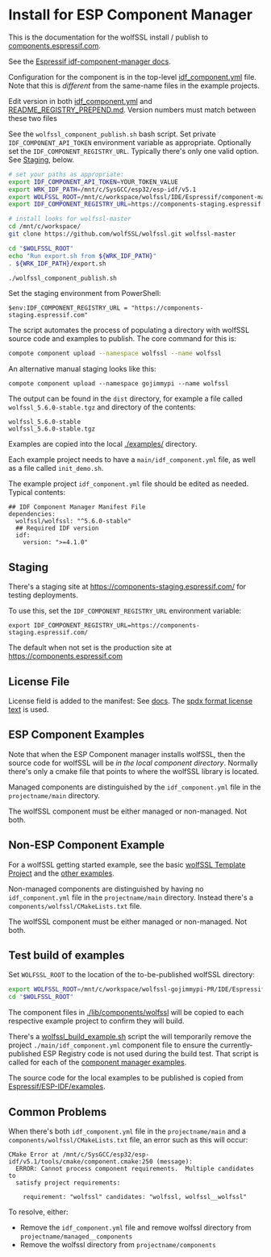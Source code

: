 # Install for ESP Component Manager

This is the documentation for the wolfSSL install / publish to [components.espressif.com](https://components.espressif.com/components/wolfssl/wolfssl).

See the [Espressif idf-component-manager docs](https://docs.espressif.com/projects/idf-component-manager/en/latest/).

Configuration for the component is in the top-level [idf_component.yml](./idf_component.yml) file.
Note that this is *different* from the same-name files in the example projects.

Edit version in both [idf_component.yml](./idf_component.yml) and [README_REGISTRY_PREPEND.md](./README_REGISTRY_PREPEND.md). 
Version numbers must match between these two files

See the `wolfssl_component_publish.sh` bash script. Set private `IDF_COMPONENT_API_TOKEN`
environment variable as appropriate. Optionally set the `IDF_COMPONENT_REGISTRY_URL`.
Typically there's only one valid option. See [Staging](./INSTALL.md#Staging), below.

```bash
# set your paths as appropriate:
export IDF_COMPONENT_API_TOKEN=YOUR_TOKEN_VALUE
export WRK_IDF_PATH=/mnt/c/SysGCC/esp32/esp-idf/v5.1
export WOLFSSL_ROOT=/mnt/c/workspace/wolfssl/IDE/Espressif/component-manager/
export IDF_COMPONENT_REGISTRY_URL=https://components-staging.espressif.com

# install looks for wolfssl-master
cd /mnt/c/workspace/
git clone https://github.com/wolfSSL/wolfssl.git wolfssl-master

cd "$WOLFSSL_ROOT"
echo "Run export.sh from ${WRK_IDF_PATH}"
. ${WRK_IDF_PATH}/export.sh

./wolfssl_component_publish.sh
```

Set the staging environment from PowerShell:
```
$env:IDF_COMPONENT_REGISTRY_URL = "https://components-staging.espressif.com"
```

The script automates the process of populating a directory with wolfSSL source code and examples to publish.
The core command for this is:

```bash
compote component upload --namespace wolfssl --name wolfssl
```

An alternative manual staging looks like this:

```
compote component upload --namespace gojimmypi --name wolfssl
```

The output can be found in the `dist` directory, for example a file called `wolfssl_5.6.0-stable.tgz` and
directory of the contents:

```text
wolfssl_5.6.0-stable
wolfssl_5.6.0-stable.tgz
```

Examples are copied into the local [./examples/](./examples/README.md) directory.

Each example project needs to have a `main/idf_component.yml` file,
as well as a file called `init_demo.sh`.

The example project `idf_component.yml` file should be edited as needed. Typical contents:

```
## IDF Component Manager Manifest File
dependencies:
  wolfssl/wolfssl: "^5.6.0-stable"
  ## Required IDF version
  idf:
    version: ">=4.1.0"
```

## Staging

There's a staging site at https://components-staging.espressif.com/ for testing deployments.

To use this, set the `IDF_COMPONENT_REGISTRY_URL` environment variable:

```
export IDF_COMPONENT_REGISTRY_URL=https://components-staging.espressif.com/ 
```

The default when not set is the production site at https://components.espressif.com

## License File

License field is added to the manifest: See [docs](https://docs.espressif.com/projects/idf-component-manager/en/latest/reference/manifest_file.html#manifest-file-idf-component-yml-format-reference).
The [spdx format license text](https://spdx.org/licenses/) is used.

## ESP Component Examples

Note that when the ESP Component manager installs wolfSSL, then the source code for wolfSSL
will be *in the local component directory*. Normally there's only a cmake file that points
to where the wolfSSL library is located.

Managed components are distinguished by the `idf_component.yml` file in the `projectname/main` directory.

The wolfSSL component must be either managed or non-managed. Not both.

## Non-ESP Component Example

For a wolfSSL getting started example, see the basic [wolfSSL Template Project](https://github.com/wolfSSL/wolfssl/tree/master/IDE/Espressif/ESP-IDF/examples/template)
and the [other examples](https://github.com/wolfSSL/wolfssl/tree/master/IDE/Espressif/ESP-IDF/examples).

Non-managed components are distinguished by having no `idf_component.yml` file in the `projectname/main` directory.
Instead there's a `components/wolfssl/CMakeLists.txt` file.

The wolfSSL component must be either managed or non-managed. Not both.

## Test build of examples

Set `WOLFSSL_ROOT` to the location of the to-be-published wolfSSL directory:

```bash
export WOLFSSL_ROOT=/mnt/c/workspace/wolfssl-gojimmypi-PR/IDE/Espressif/component-manager/
cd "$WOLFSSL_ROOT"
```

The component files in [./lib/components/wolfssl](./lib/components/wolfssl/README.md) will
be copied to each respective example project to confirm they will build.

There's a [wolfssl_build_example.sh](./wolfssl_build_example.sh) script the will temporarily remove
the project `./main/idf_component.yml` component file to ensure the currently-published ESP Registry code
is not used during the build test. That script is called for each of the [component manager examples](./examples/README.md).

The source code for the local examples to be published is copied from [Espressif/ESP-IDF/examples](../ESP-IDF/examples/README.md).


## Common Problems


When there's both `idf_component.yml` file in the `projectname/main` and a
`components/wolfssl/CMakeLists.txt` file, an error such as this will occur:

```
CMake Error at /mnt/c/SysGCC/esp32/esp-idf/v5.1/tools/cmake/component.cmake:250 (message):
  ERROR: Cannot process component requirements.  Multiple candidates to
  satisfy project requirements:

    requirement: "wolfssl" candidates: "wolfssl, wolfssl__wolfssl"
```

To resolve, either:

* Remove the `idf_component.yml` file and remove wolfssl directory from `projectname/managed__components`
* Remove the wolfssl directory from `projectname/components`
